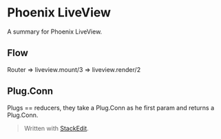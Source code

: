 # Phoenix LiveView
A summary for Phoenix LiveView.

## Flow

Router => liveview.mount/3 => liveview.render/2

## Plug.Conn

Plugs == reducers, they take a Plug.Conn as he first param and returns a Plug.Conn.

> Written with [StackEdit](https://stackedit.io/).
<!--stackedit_data:
eyJoaXN0b3J5IjpbLTE2NjE2MjgxNTcsLTQ3ODAxOTU4Ml19
-->